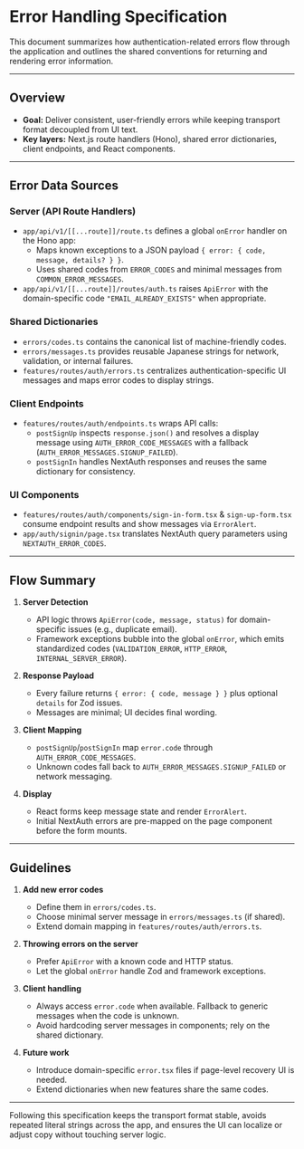 # Error Handling Specification

This document summarizes how authentication-related errors flow through the application and outlines the shared conventions for returning and rendering error information.

---

## Overview

- **Goal:** Deliver consistent, user-friendly errors while keeping transport format decoupled from UI text.
- **Key layers:** Next.js route handlers (Hono), shared error dictionaries, client endpoints, and React components.

---

## Error Data Sources

### Server (API Route Handlers)

- `app/api/v1/[[...route]]/route.ts` defines a global `onError` handler on the Hono app:
  - Maps known exceptions to a JSON payload `{ error: { code, message, details? } }`.
  - Uses shared codes from `ERROR_CODES` and minimal messages from `COMMON_ERROR_MESSAGES`.
- `app/api/v1/[[...route]]/routes/auth.ts` raises `ApiError` with the domain-specific code `"EMAIL_ALREADY_EXISTS"` when appropriate.

### Shared Dictionaries

- `errors/codes.ts` contains the canonical list of machine-friendly codes.
- `errors/messages.ts` provides reusable Japanese strings for network, validation, or internal failures.
- `features/routes/auth/errors.ts` centralizes authentication-specific UI messages and maps error codes to display strings.

### Client Endpoints

- `features/routes/auth/endpoints.ts` wraps API calls:
  - `postSignUp` inspects `response.json()` and resolves a display message using `AUTH_ERROR_CODE_MESSAGES` with a fallback (`AUTH_ERROR_MESSAGES.SIGNUP_FAILED`).
  - `postSignIn` handles NextAuth responses and reuses the same dictionary for consistency.

### UI Components

- `features/routes/auth/components/sign-in-form.tsx` & `sign-up-form.tsx` consume endpoint results and show messages via `ErrorAlert`.
- `app/auth/signin/page.tsx` translates NextAuth query parameters using `NEXTAUTH_ERROR_CODES`.

---

## Flow Summary

1. **Server Detection**
   - API logic throws `ApiError(code, message, status)` for domain-specific issues (e.g., duplicate email).
   - Framework exceptions bubble into the global `onError`, which emits standardized codes (`VALIDATION_ERROR`, `HTTP_ERROR`, `INTERNAL_SERVER_ERROR`).

2. **Response Payload**
   - Every failure returns `{ error: { code, message } }` plus optional `details` for Zod issues.
   - Messages are minimal; UI decides final wording.

3. **Client Mapping**
   - `postSignUp`/`postSignIn` map `error.code` through `AUTH_ERROR_CODE_MESSAGES`.
   - Unknown codes fall back to `AUTH_ERROR_MESSAGES.SIGNUP_FAILED` or network messaging.

4. **Display**
   - React forms keep message state and render `ErrorAlert`.
   - Initial NextAuth errors are pre-mapped on the page component before the form mounts.

---

## Guidelines

1. **Add new error codes**
   - Define them in `errors/codes.ts`.
   - Choose minimal server message in `errors/messages.ts` (if shared).
   - Extend domain mapping in `features/routes/auth/errors.ts`.

2. **Throwing errors on the server**
   - Prefer `ApiError` with a known code and HTTP status.
   - Let the global `onError` handle Zod and framework exceptions.

3. **Client handling**
   - Always access `error.code` when available. Fallback to generic messages when the code is unknown.
   - Avoid hardcoding server messages in components; rely on the shared dictionary.

4. **Future work**
   - Introduce domain-specific `error.tsx` files if page-level recovery UI is needed.
   - Extend dictionaries when new features share the same codes.

---

Following this specification keeps the transport format stable, avoids repeated literal strings across the app, and ensures the UI can localize or adjust copy without touching server logic.
